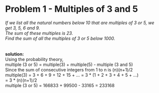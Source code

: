# Problem 1 - Multiples of 3 and 5  

_If we list all the natural numbers below 10 that are multiples of 3 or 5, we get 3, 5, 6 and 9._  
_The sum of these multiples is 23._  
_Find the sum of all the multiples of 3 or 5 below 1000._  
<br /><br />
**solution:**  
Using the probability theory,  
multiple (3 or 5) = multiple(3) + multiple(5) - multiple (3 and 5)  
Since the sum of consecutive integers from 1 to n is (n)(n+1)/2  
multiple(3) = 3 + 6 + 9 + 12 + 15 + ... = 3 * (1 + 2 + 3 + 4 + 5 + ...)  
= 3 * (n)(n+1)/2  
multiple (3 or 5) = 166833 + 99500 - 33165 = 233168  

